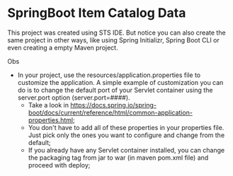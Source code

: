 # SpringBoot Item Catalog Data

This project was created using STS IDE. But notice you can also create the same project in other ways, like using Spring Initializr, Spring Boot CLI or even creating a empty Maven project.

Obs
- In your project, use the resources/application.properties file to customize the application. A simple example of customization you can do is to change the default port of your Servlet container using the server.port option (server.port=####).
  - Take a look in https://docs.spring.io/spring-boot/docs/current/reference/html/common-application-properties.html;
  - You don't have to add all of these properties in your properties file. Just pick only the ones you want to configure and change from the default;
  - If you already have any Servlet container installed, you can change the packaging tag from jar to war (in maven pom.xml file) and proceed with deploy;
